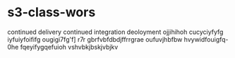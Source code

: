 # s3-class-wors
continued delivery
continued integration
deoloyment
ojjihihoh
cucyciyfyfg
iyfuiyfoififg
ougigi7fg'f]
r7r
gbrfvbfdbdjffrrgrae
oufuvjhbfbw
hvywidfouigfq-0he
fqeyifygqefuioh
vshvbkjbskjvbjkv
